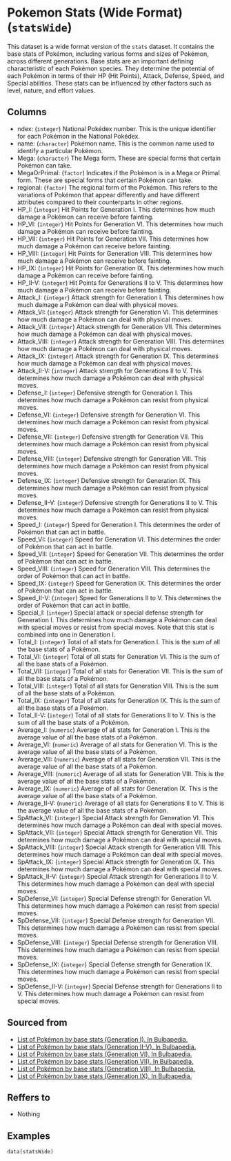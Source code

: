# Pokemon Stats (Wide Format) (`statsWide`)

This dataset is a wide format version of the `stats` dataset. It contains the base stats of Pokémon, including various forms and sizes of Pokémon, across different generations. Base stats are an important defining characteristic of each Pokémon species. They determine the potential of each Pokémon in terms of their HP (Hit Points), Attack, Defense, Speed, and Special abilities. These stats can be influenced by other factors such as level, nature, and effort values.


## Columns
  - ndex: (`integer`) National Pokédex number. This is the unique identifier for each Pokémon in the National Pokédex.
  - name: (`character`) Pokémon name. This is the common name used to identify a particular Pokémon.
  - Mega: (`character`) The Mega form. These are special forms that certain Pokémon can take.
  - MegaOrPrimal: (`factor`) Indicates if the Pokémon is in a Mega or Primal form. These are special forms that certain Pokémon can take.
  - regional: (`factor`) The regional form of the Pokémon. This refers to the variations of Pokémon that appear differently and have different attributes compared to their counterparts in other regions.
  - HP_I: (`integer`) Hit Points for Generation I. This determines how much damage a Pokémon can receive before fainting.
  - HP_VI: (`integer`) Hit Points for Generation VI. This determines how much damage a Pokémon can receive before fainting.
  - HP_VII: (`integer`) Hit Points for Generation VII. This determines how much damage a Pokémon can receive before fainting.
  - HP_VIII: (`integer`) Hit Points for Generation VIII. This determines how much damage a Pokémon can receive before fainting.
  - HP_IX: (`integer`) Hit Points for Generation IX. This determines how much damage a Pokémon can receive before fainting.
  - HP_II-V: (`integer`) Hit Points for Generations II to V. This determines how much damage a Pokémon can receive before fainting.
  - Attack_I: (`integer`) Attack strength for Generation I. This determines how much damage a Pokémon can deal with physical moves.
  - Attack_VI: (`integer`) Attack strength for Generation VI. This determines how much damage a Pokémon can deal with physical moves.
  - Attack_VII: (`integer`) Attack strength for Generation VII. This determines how much damage a Pokémon can deal with physical moves.
  - Attack_VIII: (`integer`) Attack strength for Generation VIII. This determines how much damage a Pokémon can deal with physical moves.
  - Attack_IX: (`integer`) Attack strength for Generation IX. This determines how much damage a Pokémon can deal with physical moves.
  - Attack_II-V: (`integer`) Attack strength for Generations II to V. This determines how much damage a Pokémon can deal with physical moves.
  - Defense_I: (`integer`) Defensive strength for Generation I. This determines how much damage a Pokémon can resist from physical moves.
  - Defense_VI: (`integer`) Defensive strength for Generation VI. This determines how much damage a Pokémon can resist from physical moves.
  - Defense_VII: (`integer`) Defensive strength for Generation VII. This determines how much damage a Pokémon can resist from physical moves.
  - Defense_VIII: (`integer`) Defensive strength for Generation VIII. This determines how much damage a Pokémon can resist from physical moves.
  - Defense_IX: (`integer`) Defensive strength for Generation IX. This determines how much damage a Pokémon can resist from physical moves.
  - Defense_II-V: (`integer`) Defensive strength for Generations II to V. This determines how much damage a Pokémon can resist from physical moves.
  - Speed_I: (`integer`) Speed for Generation I. This determines the order of Pokémon that can act in battle.
  - Speed_VI: (`integer`) Speed for Generation VI. This determines the order of Pokémon that can act in battle.
  - Speed_VII: (`integer`) Speed for Generation VII. This determines the order of Pokémon that can act in battle.
  - Speed_VIII: (`integer`) Speed for Generation VIII. This determines the order of Pokémon that can act in battle.
  - Speed_IX: (`integer`) Speed for Generation IX. This determines the order of Pokémon that can act in battle.
  - Speed_II-V: (`integer`) Speed for Generations II to V. This determines the order of Pokémon that can act in battle.
  - Special_I: (`integer`) Special attack or special defense strength for Generation I. This determines how much damage a Pokémon can deal with special moves or resist from special moves. Note that this stat is combined into one in Generation I.
  - Total_I: (`integer`) Total of all stats for Generation I. This is the sum of all the base stats of a Pokémon.
  - Total_VI: (`integer`) Total of all stats for Generation VI. This is the sum of all the base stats of a Pokémon.
  - Total_VII: (`integer`) Total of all stats for Generation VII. This is the sum of all the base stats of a Pokémon.
  - Total_VIII: (`integer`) Total of all stats for Generation VIII. This is the sum of all the base stats of a Pokémon.
  - Total_IX: (`integer`) Total of all stats for Generation IX. This is the sum of all the base stats of a Pokémon.
  - Total_II-V: (`integer`) Total of all stats for Generations II to V. This is the sum of all the base stats of a Pokémon.
  - Average_I: (`numeric`) Average of all stats for Generation I. This is the average value of all the base stats of a Pokémon.
  - Average_VI: (`numeric`) Average of all stats for Generation VI. This is the average value of all the base stats of a Pokémon.
  - Average_VII: (`numeric`) Average of all stats for Generation VII. This is the average value of all the base stats of a Pokémon.
  - Average_VIII: (`numeric`) Average of all stats for Generation VIII. This is the average value of all the base stats of a Pokémon.
  - Average_IX: (`numeric`) Average of all stats for Generation IX. This is the average value of all the base stats of a Pokémon.
  - Average_II-V: (`numeric`) Average of all stats for Generations II to V. This is the average value of all the base stats of a Pokémon.
  - SpAttack_VI: (`integer`) Special Attack strength for Generation VI. This determines how much damage a Pokémon can deal with special moves.
  - SpAttack_VII: (`integer`) Special Attack strength for Generation VII. This determines how much damage a Pokémon can deal with special moves.
  - SpAttack_VIII: (`integer`) Special Attack strength for Generation VIII. This determines how much damage a Pokémon can deal with special moves.
  - SpAttack_IX: (`integer`) Special Attack strength for Generation IX. This determines how much damage a Pokémon can deal with special moves.
  - SpAttack_II-V: (`integer`) Special Attack strength for Generations II to V. This determines how much damage a Pokémon can deal with special moves.
  - SpDefense_VI: (`integer`) Special Defense strength for Generation VI. This determines how much damage a Pokémon can resist from special moves.
  - SpDefense_VII: (`integer`) Special Defense strength for Generation VII. This determines how much damage a Pokémon can resist from special moves.
  - SpDefense_VIII: (`integer`) Special Defense strength for Generation VIII. This determines how much damage a Pokémon can resist from special moves.
  - SpDefense_IX: (`integer`) Special Defense strength for Generation IX. This determines how much damage a Pokémon can resist from special moves.
  - SpDefense_II-V: (`integer`) Special Defense strength for Generations II to V. This determines how much damage a Pokémon can resist from special moves.

## Sourced from
  - [List of Pokémon by base stats (Generation I). In Bulbapedia.](https://bulbapedia.bulbagarden.net/wiki/List_of_Pok%C3%A9mon_by_base_stats_(Generation_I))
  - [List of Pokémon by base stats (Generation II-V). In Bulbapedia.](https://bulbapedia.bulbagarden.net/wiki/List_of_Pok%C3%A9mon_by_base_stats_(Generation_II-V))
  - [List of Pokémon by base stats (Generation VI). In Bulbapedia.](https://bulbapedia.bulbagarden.net/wiki/List_of_Pok%C3%A9mon_by_base_stats_(Generation_VI))
  - [List of Pokémon by base stats (Generation VII). In Bulbapedia.](https://bulbapedia.bulbagarden.net/wiki/List_of_Pok%C3%A9mon_by_base_stats_(Generation_VII))
  - [List of Pokémon by base stats (Generation VIII). In Bulbapedia.](https://bulbapedia.bulbagarden.net/wiki/List_of_Pok%C3%A9mon_by_base_stats_(Generation_VIII))
  - [List of Pokémon by base stats (Generation IX). In Bulbapedia.](https://bulbapedia.bulbagarden.net/wiki/List_of_Pok%C3%A9mon_by_base_stats_(Generation_IX))

## Reffers to
  - Nothing

## Examples
```
data(statsWide)
```
